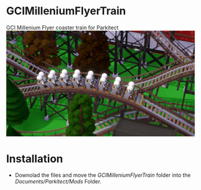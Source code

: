 # GCIMilleniumFlyerTrain
GCI Millenium Flyer coaster train for Parkitect
![Image](https://raw.githubusercontent.com/LordAsdi/GCIMilleniumFlyerTrain/master/GCI%20Millenium%20Flyer%20Train/1.jpg)

# Installation
* Downolad the files and move the *GCIMilleniumFlyerTrain* folder into the *Documents/Parkitect/Mods* Folder.
